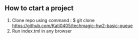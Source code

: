 ## How to ctart a project

1. Clone repo using command : $ git clone https://github.com/Kati0405/techmagic-hw2-basic-queue
2. Run index.tml in any browser

